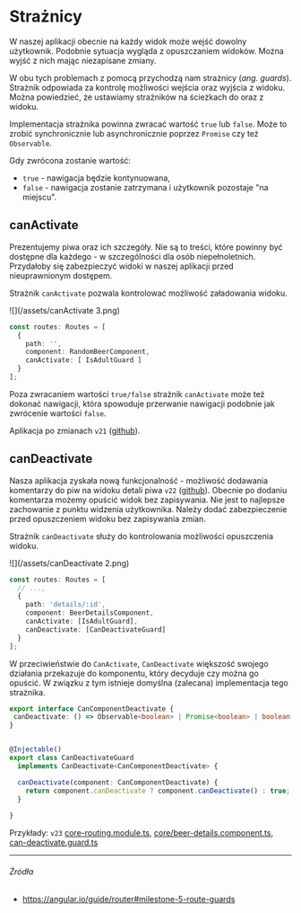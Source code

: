 # Strażnicy

W naszej aplikacji obecnie na każdy widok może wejść dowolny użytkownik. Podobnie sytuacja wygląda z opuszczaniem widoków. Można wyjść z nich mając niezapisane zmiany. 

W obu tych problemach z pomocą przychodzą nam strażnicy (_ang. guards_). Strażnik odpowiada za kontrolę możliwości wejścia oraz wyjścia z widoku. Można powiedzieć, że ustawiamy strażników na ścieżkach do oraz z widoku.

Implementacja strażnika powinna zwracać wartość `true` lub `false`. Może to zrobić synchronicznie lub asynchronicznie poprzez `Promise` czy też `Observable`. 

Gdy zwrócona zostanie wartość:
 * `true` - nawigacja będzie kontynuowana,
 * `false` - nawigacja zostanie zatrzymana i użytkownik pozostaje "na miejscu".

## canActivate

Prezentujemy piwa oraz ich szczegóły. Nie są to treści, które powinny być dostępne dla każdego - w szczególności dla osób niepełnoletnich. Przydałoby się zabezpieczyć widoki w naszej aplikacji przed nieuprawnionym dostępem.

Strażnik `canActivate` pozwala kontrolować możliwość załadowania widoku.

![](/assets/canActivate 3.png)

```ts
const routes: Routes = [
  {
    path: '', 
    component: RandomBeerComponent, 
    canActivate: [ IsAdultGuard ]
  }
];
```

Poza zwracaniem wartości `true/false` strażnik `canActivate` może też dokonać nawigacji, która spowoduje przerwanie nawigacji podobnie jak zwrócenie wartości `false`.

Aplikacja po zmianach `v21` ([github](https://github.com/mmotel/ng-beers-app/tree/v21/src/app)).

## canDeactivate

Nasza aplikacja zyskała nową funkcjonalność - możliwość dodawania komentarzy do piw na widoku detali piwa `v22` ([github](https://github.com/mmotel/ng-beers-app/tree/v22/src/app)). Obecnie po dodaniu komentarza możemy opuścić widok bez zapisywania. Nie jest to najlepsze zachowanie z punktu widzenia użytkownika. Należy dodać zabezpieczenie przed opuszczeniem widoku bez zapisywania zmian.

Strażnik `canDeactivate` służy do kontrolowania możliwości opuszczenia widoku.

![](/assets/canDeactivate 2.png)

```ts
const routes: Routes = [
  // ...,
  {
    path: 'details/:id',
    component: BeerDetailsComponent,
    canActivate: [IsAdultGuard],
    canDeactivate: [CanDeactivateGuard]
  }
];
```

W przeciwieństwie do `CanActivate`, `CanDeactivate` większość swojego działania przekazuje do komponentu, który decyduje czy można go opuścić. W związku z tym istnieje domyślna (zalecana) implementacja tego strażnika.

```ts
export interface CanComponentDeactivate {
 canDeactivate: () => Observable<boolean> | Promise<boolean> | boolean;
}


@Injectable()
export class CanDeactivateGuard 
  implements CanDeactivate<CanComponentDeactivate> {

  canDeactivate(component: CanComponentDeactivate) {
    return component.canDeactivate ? component.canDeactivate() : true;
  }
  
}
```

Przykłady: `v23` [core-routing.module.ts](https://github.com/mmotel/ng-beers-app/blob/v23/src/app/core/core-routing.module.ts), [core/beer-details.component.ts](https://github.com/mmotel/ng-beers-app/blob/v23/src/app/core/beer-details/beer-details.component.ts), [can-deactivate.guard.ts](https://github.com/mmotel/ng-beers-app/blob/v23/src/app/shared/guard/can-deactivate/can-deactivate.guard.ts)

---

###### Źródła

* https://angular.io/guide/router#milestone-5-route-guards